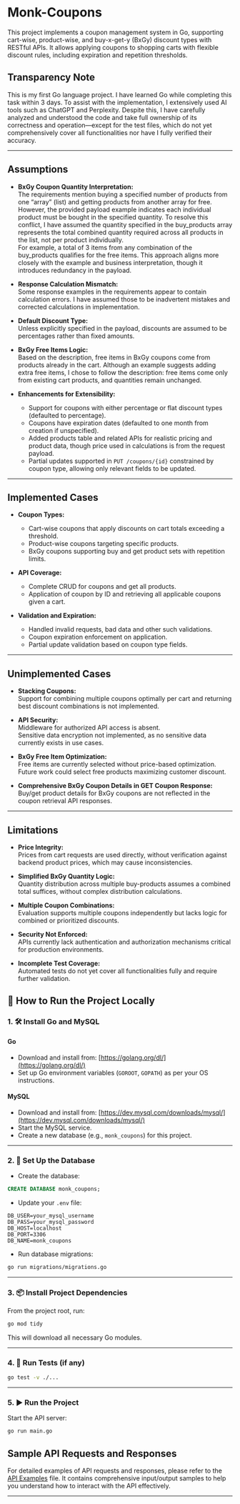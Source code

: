 # Monk-Coupons
This project implements a coupon management system in Go, supporting cart-wise, product-wise, and buy-x-get-y (BxGy) discount types with RESTful APIs. It allows applying coupons to shopping carts with flexible discount rules, including expiration and repetition thresholds.

## Transparency Note

This is my first Go language project. I have learned Go while completing this task within 3 days. To assist with the implementation, I extensively used AI tools such as ChatGPT and Perplexity. Despite this, I have carefully analyzed and understood the code and take full ownership of its correctness and operation—except for the test files, which do not yet comprehensively cover all functionalities nor have I fully verified their accuracy.

---

## Assumptions

- **BxGy Coupon Quantity Interpretation:**  
  The requirements mention buying a specified number of products from one “array” (list) and getting products from another array for free. However, the provided payload example indicates each individual product must be bought in the specified quantity. To resolve this conflict, I have assumed the quantity specified in the buy_products array represents the total combined quantity required across all products in the list, not per product individually.  
  For example, a total of 3 items from any combination of the buy_products qualifies for the free items. This approach aligns more closely with the example and business interpretation, though it introduces redundancy in the payload.

- **Response Calculation Mismatch:**  
  Some response examples in the requirements appear to contain calculation errors. I have assumed those to be inadvertent mistakes and corrected calculations in implementation.

- **Default Discount Type:**  
  Unless explicitly specified in the payload, discounts are assumed to be percentages rather than fixed amounts.

- **BxGy Free Items Logic:**  
  Based on the description, free items in BxGy coupons come from products already in the cart. Although an example suggests adding extra free items, I chose to follow the description: free items come only from existing cart products, and quantities remain unchanged.  

- **Enhancements for Extensibility:**  
  - Support for coupons with either percentage or flat discount types (defaulted to percentage).  
  - Coupons have expiration dates (defaulted to one month from creation if unspecified).  
  - Added products table and related APIs for realistic pricing and product data, though price used in calculations is from the request payload.  
  - Partial updates supported in `PUT /coupons/{id}` constrained by coupon type, allowing only relevant fields to be updated.

---

## Implemented Cases

- **Coupon Types:**  
  - Cart-wise coupons that apply discounts on cart totals exceeding a threshold.  
  - Product-wise coupons targeting specific products.  
  - BxGy coupons supporting buy and get product sets with repetition limits.

- **API Coverage:**  
  - Complete CRUD for coupons and get all products.  
  - Application of coupon by ID and retrieving all applicable coupons given a cart.

- **Validation and Expiration:**
  - Handled invalid requests, bad data and other such validations.
  - Coupon expiration enforcement on application.  
  - Partial update validation based on coupon type fields.

---

## Unimplemented Cases

- **Stacking Coupons:**  
  Support for combining multiple coupons optimally per cart and returning best discount combinations is not implemented.

- **API Security:**  
  Middleware for authorized API access is absent.  
  Sensitive data encryption not implemented, as no sensitive data currently exists in use cases.

- **BxGy Free Item Optimization:**  
  Free items are currently selected without price-based optimization. Future work could select free products maximizing customer discount.

- **Comprehensive BxGy Coupon Details in GET Coupon Response:**  
  Buy/get product details for BxGy coupons are not reflected in the coupon retrieval API responses.

---

## Limitations

- **Price Integrity:**  
  Prices from cart requests are used directly, without verification against backend product prices, which may cause inconsistencies.

- **Simplified BxGy Quantity Logic:**  
  Quantity distribution across multiple buy-products assumes a combined total suffices, without complex distribution calculations.

- **Multiple Coupon Combinations:**  
  Evaluation supports multiple coupons independently but lacks logic for combined or prioritized discounts.

- **Security Not Enforced:**  
  APIs currently lack authentication and authorization mechanisms critical for production environments.

- **Incomplete Test Coverage:**  
  Automated tests do not yet cover all functionalities fully and require further validation.

## 🚀 How to Run the Project Locally

### 1. 🛠 Install Go and MySQL

#### Go
- Download and install from: [https://golang.org/dl/](https://golang.org/dl/)
- Set up Go environment variables (`GOROOT`, `GOPATH`) as per your OS instructions.

#### MySQL
- Download and install from: [https://dev.mysql.com/downloads/mysql/](https://dev.mysql.com/downloads/mysql/)
- Start the MySQL service.
- Create a new database (e.g., `monk_coupons`) for this project.

---

### 2. 🧱 Set Up the Database

- Create the database:

```sql
CREATE DATABASE monk_coupons;
```

- Update your `.env` file:

```env
DB_USER=your_mysql_username
DB_PASS=your_mysql_password
DB_HOST=localhost
DB_PORT=3306
DB_NAME=monk_coupons
```

- Run database migrations:

```bash
go run migrations/migrations.go
```

---

### 3. 📦 Install Project Dependencies

From the project root, run:

```bash
go mod tidy
```

This will download all necessary Go modules.

---

### 4. 🧪 Run Tests (if any)

```bash
go test -v ./...
```

---

### 5. ▶️ Run the Project

Start the API server:

```bash
go run main.go
```

## Sample API Requests and Responses

For detailed examples of API requests and responses, please refer to the [API Examples](https://github.com/Abdullah-Shaikh01/monk-coupons/blob/main/API_Examples.md) file. It contains comprehensive input/output samples to help you understand how to interact with the API effectively.

---
